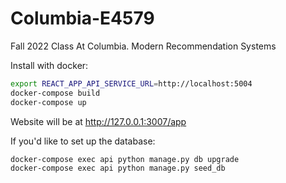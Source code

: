 # Columbia-E4579
Fall 2022 Class At Columbia. Modern Recommendation Systems

Install with docker:
```bash
export REACT_APP_API_SERVICE_URL=http://localhost:5004
docker-compose build
docker-compose up
```
Website will be at http://127.0.0.1:3007/app

If you'd like to set up the database:
```bash
docker-compose exec api python manage.py db upgrade
docker-compose exec api python manage.py seed_db
```